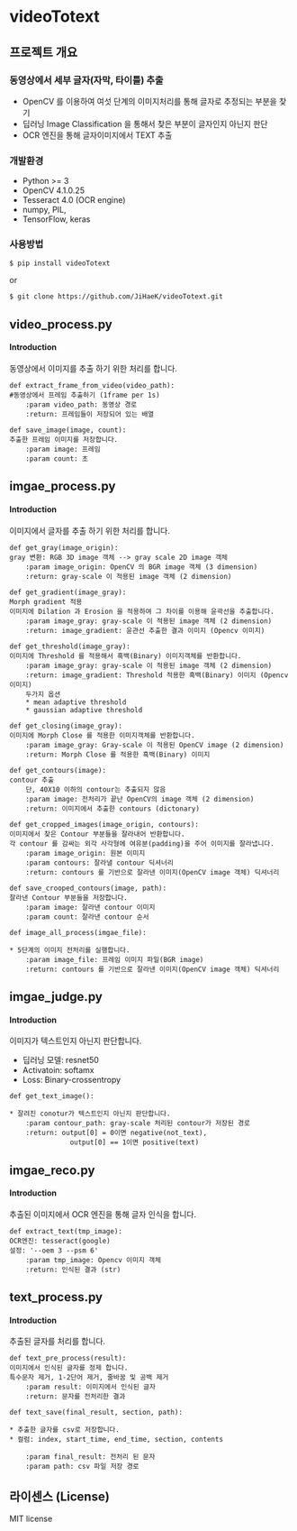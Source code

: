 # videoTotext
## 프로젝트 개요

### 동영상에서 세부 글자(자막, 타이틀) 추출
* OpenCV 를 이용하여 여섯 단계의 이미지처리를 통해 글자로 추정되는 부분을 찾기
* 딥러닝 Image Classification 을 통해서 찾은 부분이 글자인지 아닌지 판단
* OCR 엔진을 통해 글자이미지에서 TEXT 추출

### 개발환경
* Python >= 3
* OpenCV 4.1.0.25
* Tesseract 4.0 (OCR engine)
* numpy, PIL, 
* TensorFlow, keras 


### 사용방법 
```
$ pip install videoTotext
```
or
```
$ git clone https://github.com/JiHaeK/videoTotext.git 
```

## video_process.py
#### Introduction
동영상에서 이미지를 추출 하기 위한 처리를 합니다. 

```
def extract_frame_from_video(video_path):
#동영상에서 프레임 추출하기 (1frame per 1s)
	:param video_path: 동영상 경로 
	:return: 프레임들이 저장되어 있는 배열
```

```
def save_image(image, count):
추출한 프레임 이미지를 저장합니다. 
	:param image: 프레임 
	:param count: 초   
```

## imgae_process.py
#### Introduction
이미지에서 글자를 추출 하기 위한 처리를 합니다. 

``` 
def get_gray(image_origin):
gray 변환: RGB 3D image 객체 --> gray scale 2D image 객체 
	:param image_origin: OpenCV 의 BGR image 객체 (3 dimension)
	:return: gray-scale 이 적용된 image 객체 (2 dimension)
```

``` 
def get_gradient(image_gray):
Morph gradient 적용 
이미지에 Dilation 과 Erosion 을 적용하여 그 차이를 이용해 윤곽선을 추출합니다.
	:param image_gray: gray-scale 이 적용된 image 객체 (2 dimension)
	:return: image_gradient: 윤관선 추출한 결과 이미지 (Opencv 이미지)
```

```
def get_threshold(image_gray):
이미지에 Threshold 를 적용해서 흑백(Binary) 이미지객체를 반환합니다.
	:param image_gray: gray-scale 이 적용된 image 객체 (2 dimension)
	:return: image_gradient: Threshold 적용한 흑백(Binary) 이미지 (Opencv 이미지)
    두가지 옵션 
    * mean adaptive threshold
    * gaussian adaptive threshold
```

```
def get_closing(image_gray):
이미지에 Morph Close 를 적용한 이미지객체를 반환합니다.
	:param image_gray: Gray-scale 이 적용된 OpenCV image (2 dimension)
	:return: Morph Close 를 적용한 흑백(Binary) 이미지
```

``` 
def get_contours(image):
contour 추출 
    단, 40X10 이하의 contour는 추출되지 않음 
	:param image: 전처리가 끝난 OpenCV의 image 객체 (2 dimension)
	:return: 이미지에서 추출한 contours (dictonary) 
```

```
def get_cropped_images(image_origin, contours):
이미지에서 찾은 Contour 부분들을 잘라내어 반환합니다.
각 contour 를 감싸는 외각 사각형에 여유분(padding)을 주어 이미지를 잘라냅니다.
    :param image_origin: 원본 이미지
    :param contours: 잘라낼 contour 딕셔너리
    :return: contours 를 기반으로 잘라낸 이미지(OpenCV image 객체) 딕셔너리
```

```
def save_crooped_contours(image, path):
잘라낸 Contour 부분들을 저장합니다.
	:param image: 잘라낸 contour 이미지 
	:param count: 잘라낸 contour 순서 
```

```
def image_all_process(imgae_file):

* 5단계의 이미지 전처리를 실행합니다.
    :param image_file: 프레임 이미지 파일(BGR image)
    :return: contours 를 기반으로 잘라낸 이미지(OpenCV image 객체) 딕셔너리
```

## imgae_judge.py
#### Introduction
이미지가 텍스트인지 아닌지 판단합니다. 
* 딥러닝 모델: resnet50 
* Activatoin: softamx 
* Loss: Binary-crossentropy 

```
def get_text_image():

* 잘려진 conotur가 텍스트인지 아닌지 판단합니다.
	:param contour_path: gray-scale 처리된 contour가 저장된 경로
	:return: output[0] = 0이면 negative(not_text),
               output[0] == 1이면 positive(text)
```

## imgae_reco.py
#### Introduction
추출된 이미지에서 OCR 엔진을 통해 글자 인식을 합니다. 
```
def extract_text(tmp_image):
OCR엔진: tesseract(google)
설정: '--oem 3 --psm 6'
	:param tmp_image: Opencv 이미지 객체
	:return: 인식된 결과 (str) 
```


## text_process.py
#### Introduction
추출된 글자를 처리를 합니다. 

```
def text_pre_process(result):
이미지에서 인식된 글자를 정제 합니다. 
특수문자 제거, 1-2단어 제거, 줄바꿈 및 공백 제거
	:param result: 이미지에서 인식된 글자
	:return: 문자를 전처리한 결과
```
 
```
def text_save(final_result, section, path):

* 추출한 글자를 csv로 저장합니다. 
* 컬럼: index, start_time, end_time, section, contents

	:param final_result: 전처리 된 문자 
	:param path: csv 파일 저장 경로 
```

## 라이센스 (License)
MIT license 
